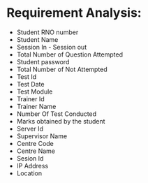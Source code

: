 # Requirement Analysis:

- Student RNO number
- Student Name
- Session In - Session out
- Total Number of Question Attempted
- Student password
- Total Number of Not Attempted
- Test Id
- Test Date
- Test Module
- Trainer Id
- Trainer Name
- Number Of Test Conducted
- Marks obtained by the student
- Server Id
- Supervisor Name
- Centre Code
- Centre Name
- Sesion Id
- IP Address
- Location


